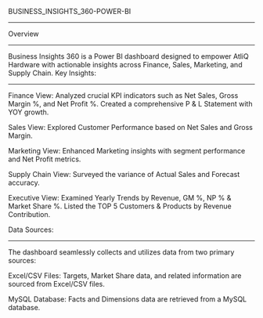 BUSINESS_INSIGHTS_360-POWER-BI
_________________________________________________________________________________________________________________________________________________________________________________________________________
Overview
_________________________________________________________________________________________________________________________________________________________________________________________________________
Business Insights 360 is a Power BI dashboard designed to empower AtliQ Hardware with actionable insights across Finance, Sales, Marketing, and Supply Chain.
Key Insights:
_________________________________________________________________________________________________________________________________________________________________________________________________________
Finance View: Analyzed crucial KPI indicators such as Net Sales, Gross Margin %, and Net Profit %. Created a comprehensive P & L Statement with YOY growth.

Sales View: Explored Customer Performance based on Net Sales and Gross Margin.

Marketing View: Enhanced Marketing insights with segment performance and Net Profit metrics.

Supply Chain View: Surveyed the variance of Actual Sales and Forecast accuracy.

Executive View: Examined Yearly Trends by Revenue, GM %, NP % & Market Share %. Listed the TOP 5 Customers & Products by Revenue Contribution.

Data Sources:
_________________________________________________________________________________________________________________________________________________________________________________________________________
The dashboard seamlessly collects and utilizes data from two primary sources:

Excel/CSV Files: Targets, Market Share data, and related information are sourced from Excel/CSV files.

MySQL Database: Facts and Dimensions data are retrieved from a MySQL database.
